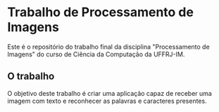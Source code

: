 # Trabalho de Processamento de Imagens

 Este é o repositório do trabalho final da disciplina "Processamento de Imagens" do curso de Ciência da Computação da UFFRJ-IM.

 ## O trabalho

 O objetivo deste trabalho é criar uma aplicação capaz de receber uma imagem com texto e reconhecer as palavras e caracteres presentes.
